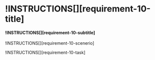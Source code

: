 # !INSTRUCTIONS[][requirement-10-title]

#### !INSTRUCTIONS[][requirement-10-subtitle]

!INSTRUCTIONS[][requirement-10-scenerio]

!INSTRUCTIONS[][requirement-10-task]